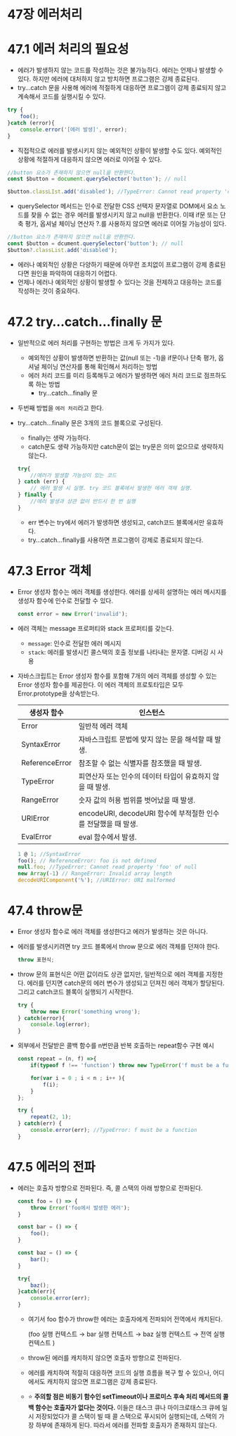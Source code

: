 # 47장 에러처리

# 47.1 에러 처리의 필요성

- 에러가 발생하지 않는 코드를 작성하는 것은 불가능하다. 에러는 언제나 발생할 수 있다. 하지만 에러에 대처하지 않고 방치하면 프로그램은 강제 종료된다.
- try…catch 문을 사용해 에러에 적절하게 대응하면 프로그램이 강제 종료되지 않고 계속해서 코드를 실행시킬 수 있다.

```jsx
try {
	foo();
}catch (error){
	console.error('[에러 발생]', error);
}
```

- 직접적으로 에러를 발생시키지 않는 예외적인 상황이 발생할 수도 있다. 예외적인 상황에 적절하게 대응하지 않으면 에러로 이어질 수 있다.

```jsx
//button 요소가 존재하지 않으면 null을 반환한다.
const $button = document.querySelector('button'); // null

$button.classLIst.add('disabled'); //TypeError: Cannot read property 'classList' of null
```

- querySelector 메서드는 인수로 전달한 CSS 선택자 문자열로 DOM에서 요소 노드를 찾을 수 없는 경우 에러를 발생시키지 않고 null을 반환한다.
이때 if문 또는 단축 평가, 옵셔널 체이닝 연산자 ?.를 사용하지 않으면 에러로 이어질 가능성이 있다.

```jsx
//button 요소가 존재하지 않으면 null을 반환한다.
const $button = dcument.querySelector('button'); // null
$button?.classList.add('disabled');
```

- 에러나 예외적인 상황은 다양하기 때문에 아무런 조치없이 프로그램이 강제 종료된다면 원인을 파악하여 대응하기 어렵다.
- 언제나 에러나 예외적인 상황이 발생할 수 있다는 것을 전제하고 대응하는 코드를 작성하는 것이 중요하다.

# 47.2 try…catch…finally 문

- 일반적으로 에러 처리를 구현하는 방법은 크게 두 가지가 있다.
    - 예외적인 상황이 발생하면 반환하는 값(null 또는 -1)을 if문이나 단축 평가, 옵셔널 체이닝 연산자를 통해 확인해서 처리하는 방법
    - 에러 처리 코드를 미리 등록해두고 에러가 발생하면 에러 처리 코드로 점프하도록 하는 방법
        - try…catch…finally 문
- 두번째 방법을 `에러 처리`라고 한다.
- try…catch…finally 문은 3개의 코드 블록으로 구성된다.
    - finally는 생략 가능하다.
    - catch문도 생략 가능하지만 catch문이 없는 try문은 의미 없으므로 생략하지 않는다.
    
    ```jsx
    try{
    	//에러가 발생할 가능성이 있는 코드
    } catch (err) {
    	// 에러 발생 시 실행. try 코드 블록에서 발생한 에러 객체 실행.
    } finally {
    	//에러 발생과 상관 없이 반드시 한 번 실행
    }
    ```
    
    - err 변수는 try에서 에러가 발생하면 생성되고, catch코드 블록에서만 유효하다.
    - try…catch…finally를 사용하면 프로그램이 강제로 종료되지 않는다.

# 47.3 Error 객체

- Error 생성자 함수는 에러 객체를 생성한다. 에러를 상세히 설명하는 에러 메시지를 생성자 함수에 인수로 전달할 수 있다.
    
    ```jsx
    const error = new Error('invalid');
    ```
    
- 에러 객체는 message 프로퍼티와 stack 프로퍼티를 갖는다.
    - `message`: 인수로 전달한 에러 메시지
    - `stack`: 에러를 발생시킨 콜스택의 호출 정보를 나타내는 문자열. 디버깅 시 사용
- 자바스크립트는 Error 생성자 함수를 포함해 7개의 에러 객체를 생성할 수 있는 Error 생성자 함수를 제공한다. 이 에러 객체의 프로토타입은 모두 Error.prototype을 상속받는다.
    
    
    | 생성자 함수 | 인스턴스 |
    | --- | --- |
    | Error | 일반적 에러 객체 |
    | SyntaxError | 자바스크립트 문법에 맞지 않는 문을 해석할 때 발생. |
    | ReferenceError | 참조할 수 없는 식별자를 참조했을 때 발생. |
    | TypeError | 피연산자 또는 인수의 데이터 타입이 유효하지 않을 때 발생. |
    | RangeError |  숫자 값의 허용 범위를 벗어났을 때 발생. |
    | URIError | encodeURI, decodeURI 함수에 부적절한 인수를 전달했을 때 발생. |
    | EvalError | eval 함수에서 발생. |
    
    ```jsx
    1 @ 1; //SyntaxError
    foo(); // ReferenceError: foo is not defined
    null.foo; //TypeError: Cannot read property 'foo' of null
    new Array(-1) // RangeError: Invalid array length
    decodeURIComponent('%'); //URIError: URI malformed
    ```
    

# 47.4 throw문

- Error 생성자 함수로 에러 객체를 생성한다고 에러가 발생하는 것은 아니다.
- 에러를 발생시키려면 try 코드 블록에서 throw 문으로 에러 객체를 던져야 한다.
    
    ```jsx
    throw 표현식;
    ```
    
- throw 문의 표현식은 어떤 값이라도 상관 없지만, 일반적으로 에러 객체를 지정한다. 에러를 던지면 catch문의 에러 변수가 생성되고 던져진 에러 객체가 할당된다. 그리고 catch코드 블록이 실행되기 시작한다.
    
    ```jsx
    try {
    	throw new Error('something wrong');
    } catch(error){
    	console.log(error);
    }
    ```
    
- 외부에서 전달받은 콜백 함수를 n번만큼 반복 호출하는 repeat함수 구현 예시
    
    ```jsx
    const repeat = (n, f) =>{
    	if(typeof f !== 'function') throw new TypeError('f must be a function');
    
    	for(var i = 0 ; i < n ; i++ ){
    		f(i);
    	}
    };
    
    try {
    	repeat(2, 1);
    } catch(err) {
    	console.error(err); //TypeError: f must be a function
    }
    ```
    

# 47.5 에러의 전파

- 에러는 호출자 방향으로 전파된다. 즉, 콜 스택의 아래 방향으로 전파된다.
    
    ```jsx
    const foo = () => {
    	throw Error('foo에서 발생한 에러');
    }
    
    const bar = () => {
    	foo();
    }
    
    const baz = () => {
    	bar();
    }
    
    try{
    	baz();
    }catch(err){
    	console.error(err);
    }
    ```
    
    - 여기서 foo 함수가 throw한 에러는 호출자에게 전파되어 전역에서 캐치된다.
        
        (foo 실행 컨텍스트 →  bar 실행 컨텍스트  → baz 실행 컨텍스트 → 전역 실행 컨텍스트 )
        
    - throw된 에러를 캐치하지 않으면 호출자 방향으로 전파된다.
    - 에러를 캐치하여 적절히 대응하면 코드의 실행 흐름을 복구 할 수 있으나, 어디에서도 캐치하지 않으면 프로그램은 강제 종료된다.
    - ⭐ **주의할 점은 비동기 함수인 setTimeout이나 프로미스 후속 처리 메서드의 콜백 함수는 호출자가 없다는 것이다.**
    이들은 태스크 큐나 마이크로태스크 큐에 일시 저장되었다가 콜 스택이 빌 때 콜 스택으로 푸시되어 실행되는데, 스택의 가장 하부에 존재하게 된다. 따라서 에러를 전파할 호출자가 존재하지 않는다.